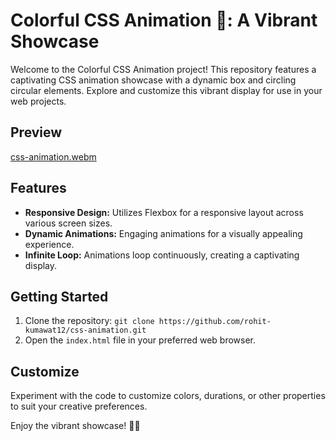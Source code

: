 # Colorful CSS Animation 🌈: A Vibrant Showcase

Welcome to the Colorful CSS Animation project! This repository features a captivating CSS animation showcase with a dynamic box and circling circular elements. Explore and customize this vibrant display for use in your web projects.

## Preview
[css-animation.webm](https://github.com/rohit-kumawat12/css-animation/assets/110055860/923ab067-9b67-4ac0-bcb7-fd1626111bd9)

## Features

- **Responsive Design:** Utilizes Flexbox for a responsive layout across various screen sizes.
- **Dynamic Animations:** Engaging animations for a visually appealing experience.
- **Infinite Loop:** Animations loop continuously, creating a captivating display.

## Getting Started

1. Clone the repository: `git clone https://github.com/rohit-kumawat12/css-animation.git`
2. Open the `index.html` file in your preferred web browser.

## Customize

Experiment with the code to customize colors, durations, or other properties to suit your creative preferences.

Enjoy the vibrant showcase! 🚀🌈
